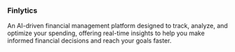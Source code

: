 ### Finlytics
An AI-driven financial management platform designed to track, analyze, and optimize your spending, offering real-time insights to help you make informed financial decisions and reach your goals faster.
